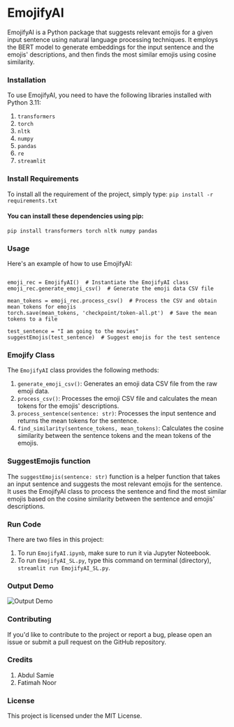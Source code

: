 # EmojifyAI
EmojifyAI is a Python package that suggests relevant emojis for a given input sentence using natural language processing techniques. It employs the BERT model to generate embeddings for the input sentence and the emojis' descriptions, and then finds the most similar emojis using cosine similarity.

### Installation
To use EmojifyAI, you need to have the following libraries installed with Python 3.11:
  1. `transformers`
  2. `torch`
  3. `nltk`
  4. `numpy`
  5. `pandas`
  6. `re`
  7. `streamlit`

### Install Requirements
To install all the requirement of the project, simply type: 
`pip install -r requirements.txt`

#### You can install these dependencies using pip:
```pip install transformers torch nltk numpy pandas```

### Usage
Here's an example of how to use EmojifyAI:
```from EmojifyAI import EmojifyAI, suggestEmojis

emoji_rec = EmojifyAI()  # Instantiate the EmojifyAI class
emoji_rec.generate_emoji_csv()  # Generate the emoji data CSV file

mean_tokens = emoji_rec.process_csv()  # Process the CSV and obtain mean tokens for emojis
torch.save(mean_tokens, 'checkpoint/token-all.pt')  # Save the mean tokens to a file

test_sentence = "I am going to the movies"
suggestEmojis(test_sentence)  # Suggest emojis for the test sentence
```

### Emojify Class
The `EmojifyAI` class provides the following methods:
  1. `generate_emoji_csv()`: Generates an emoji data CSV file from the raw emoji data.
  2. `process_csv()`: Processes the emoji CSV file and calculates the mean tokens for the emojis' descriptions.
  3. `process_sentence(sentence: str)`: Processes the input sentence and returns the mean tokens for the sentence.
  4. `find_similarity(sentence_tokens, mean_tokens)`: Calculates the cosine similarity between the sentence tokens and the mean tokens of the emojis.
  
### SuggestEmojis function
The `suggestEmojis(sentence: str)` function is a helper function that takes an input sentence and suggests the most relevant emojis for the sentence. It uses the EmojifyAI class to process the sentence and find the most similar emojis based on the cosine similarity between the sentence and emojis' descriptions.  

### Run Code
There are two files in this project:
  1. To run `EmojifyAI.ipynb`, make sure to run it via Jupyter Noteebook.
  2. To run `EmojifyAI_SL.py`, type this command on terminal (directory), `streamlit run EmojifyAI_SL.py`.

### Output Demo
<img src="./Output/Output.gif" alt="Output Demo">


### Contributing
If you'd like to contribute to the project or report a bug, please open an issue or submit a pull request on the GitHub repository.

### Credits
  1. Abdul Samie
  2. Fatimah Noor

### License
This project is licensed under the MIT License.
